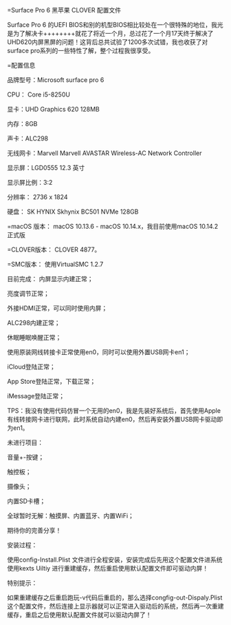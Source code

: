 
=Surface Pro 6 黑苹果  CLOVER 配置文件


Surface Pro 6 的UEFI BIOS和别的机型BIOS相比较处在一个很特殊的地位，我光是为了解决卡++++++++就花了将近一个月，总过花了一个月17天终于解决了UHD620内屏黑屏的问题！这背后总共试验了1200多次试错，我也收获了对surface pro系列的一些特性了解，整个过程我很享受。


=配置信息

品牌型号：Microsoft surface pro 6

CPU： Core i5-8250U

显卡：UHD Graphics 620 128MB

内存：8GB

声卡：ALC298

无线网卡：Marvell Marvell AVASTAR Wireless-AC Network Controller

显示屏：LGD0555 12.3 英寸

显示屏比例：3:2

分辨率： 2736 x 1824

硬盘：	SK HYNIX Skhynix BC501 NVMe 128GB 


=macOS 版本：
macOS 10.13.6 - macOS 10.14.x，我目前使用macOS 10.14.2正式版


=CLOVER版本：
CLOVER 4877。


=SMC版本：
使用VirtualSMC 1.2.7


目前完成：
内屏显示内建正常；

亮度调节正常；

外接HDMI正常，可以同时使用内屏；

ALC298内建正常；

休眠睡眠唤醒正常；

使用原装网线转接卡正常使用en0，同时可以使用外置USB网卡en1；

iCloud登陆正常；

App Store登陆正常，下载正常；

iMessage登陆正常；


TPS：我没有使用代码仿冒一个无用的en0，我是先装好系统后，首先使用Apple 有线转接网卡进行联网，此时系统自动内建en0，然后再安装外置USB网卡驱动即为en1。


未进行项目：

音量+-按键；

触控板；

摄像头；

内置SD卡槽；

全球暂时无解：触摸屏、内置蓝牙、内置WiFi；


期待你的完善分享！


安装过程：

使用config-Install.Plist 文件进行全程安装，安装完成后先用这个配置文件进系统使用kexts Uiltiy 进行重建缓存，然后重启使用默认配置文件即可驱动内屏！

特别提示：

如果重建缓存之后重启跑玩-v代码后重启的，那么选择congfig-out-Dispaly.Plist 这个配置文件，然后连接上显示器就可以正常进入驱动后的系统，然后再一次重建缓存，重启之后使用默认配置文件就可以驱动内屏了！


